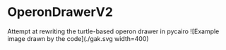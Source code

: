 # OperonDrawerV2
Attempt at rewriting the turtle-based operon drawer in pycairo
![Example image drawn by the code](./gak.svg width=400)
